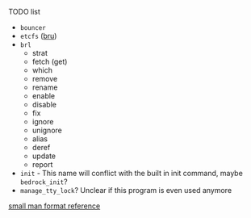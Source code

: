 TODO list

- `bouncer`
- `etcfs` ([bru](https://github.com/bedrocklinux/bedrocklinux-userland/blob/master/src/bru))
- `brl`
	- strat
	- fetch (get)
	- which
	- remove
	- rename
	- enable
	- disable
	- fix
	- ignore
	- unignore
	- alias
	- deref
	- update
	- report
- `init` - This name will conflict with the built in init command, maybe `bedrock_init`?
- `manage_tty_lock`? Unclear if this program is even used anymore

[small man format reference](https://linux.die.net/man/7/man)
